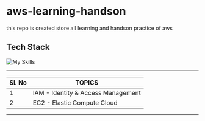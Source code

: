 # aws-learning-handson

this repo is created store all learning and handson practice of aws

## Tech Stack

![My Skills](https://go-skill-icons.vercel.app/api/icons?i=aws,linux,&perline=2)

---

<!-- | --- | --- | -->

| Sl. No | TOPICS                             |
| ------ | ---------------------------------- |
| 1      | IAM - Identity & Access Management |
| 2      | EC2 - Elastic Compute Cloud        |

----